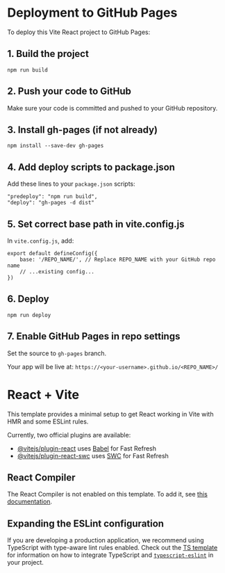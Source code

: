 # Deployment to GitHub Pages

To deploy this Vite React project to GitHub Pages:

## 1. Build the project

```
npm run build
```

## 2. Push your code to GitHub

Make sure your code is committed and pushed to your GitHub repository.

## 3. Install gh-pages (if not already)

```
npm install --save-dev gh-pages
```

## 4. Add deploy scripts to package.json

Add these lines to your `package.json` scripts:

```
"predeploy": "npm run build",
"deploy": "gh-pages -d dist"
```

## 5. Set correct base path in vite.config.js

In `vite.config.js`, add:

```
export default defineConfig({
	base: '/REPO_NAME/', // Replace REPO_NAME with your GitHub repo name
	// ...existing config...
})
```

## 6. Deploy

```
npm run deploy
```

## 7. Enable GitHub Pages in repo settings

Set the source to `gh-pages` branch.

Your app will be live at:
`https://<your-username>.github.io/<REPO_NAME>/`
# React + Vite

This template provides a minimal setup to get React working in Vite with HMR and some ESLint rules.

Currently, two official plugins are available:

- [@vitejs/plugin-react](https://github.com/vitejs/vite-plugin-react/blob/main/packages/plugin-react) uses [Babel](https://babeljs.io/) for Fast Refresh
- [@vitejs/plugin-react-swc](https://github.com/vitejs/vite-plugin-react/blob/main/packages/plugin-react-swc) uses [SWC](https://swc.rs/) for Fast Refresh

## React Compiler

The React Compiler is not enabled on this template. To add it, see [this documentation](https://react.dev/learn/react-compiler/installation).

## Expanding the ESLint configuration

If you are developing a production application, we recommend using TypeScript with type-aware lint rules enabled. Check out the [TS template](https://github.com/vitejs/vite/tree/main/packages/create-vite/template-react-ts) for information on how to integrate TypeScript and [`typescript-eslint`](https://typescript-eslint.io) in your project.

